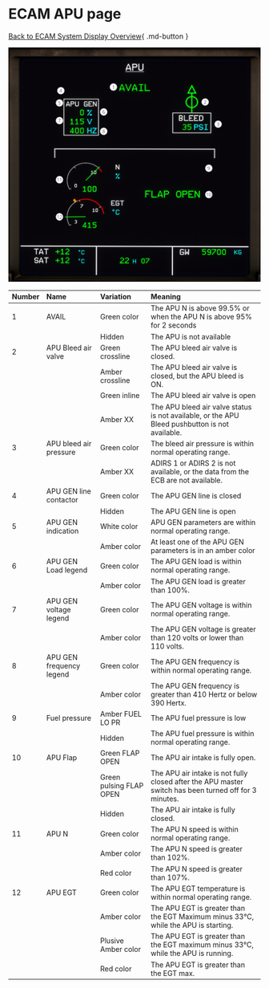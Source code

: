 ﻿# ECAM APU page

[Back to ECAM System Display Overview](index.md){ .md-button }

![APU ECAM page](apu.png "APU ECAM page")

| Number | Name                     | Variation               | Meaning                                                                                               |
|:-------|:-------------------------|:------------------------|:------------------------------------------------------------------------------------------------------|
| 1      | AVAIL                    | Green color             | The APU N is above 99.5% or when the APU N is above 95% for 2 seconds                                 |
|        |                          | Hidden                  | The APU is not available                                                                              |
| 2      | APU Bleed air valve      | Green crossline         | The APU bleed air valve is closed.                                                                    |
|        |                          | Amber crossline         | The APU bleed air valve is closed, but the APU bleed is ON.                                           |
|        |                          | Green inline            | The APU bleed air valve is open                                                                       |
|        |                          | Amber XX                | The APU bleed air valve status is not available, or the APU Bleed pushbutton is not available.        |
| 3      | APU bleed air pressure   | Green color             | The bleed air pressure is within normal operating range.                                              |
|        |                          | Amber XX                | ADIRS 1 or ADIRS 2 is not available, or the data from the ECB are not available.                      |
| 4      | APU GEN line contactor   | Green color             | The APU GEN line is closed                                                                            |
|        |                          | Hidden                  | The APU GEN line is open                                                                              |
| 5      | APU GEN indication       | White color             | APU GEN parameters are within normal operating range.                                                 |
|        |                          | Amber color             | At least one of the APU GEN parameters is in an amber color                                           |
| 6      | APU GEN Load legend      | Green color             | The APU GEN load is within normal operating range.                                                    |
|        |                          | Amber color             | The APU GEN load is greater than 100%.                                                                |
| 7      | APU GEN voltage legend   | Green color             | The APU GEN voltage is within normal operating range.                                                 |
|        |                          | Amber color             | The APU GEN voltage is greater than 120 volts or lower than 110 volts.                                |
| 8      | APU GEN frequency legend | Green color             | The APU GEN frequency is within normal operating range.                                               |
|        |                          | Amber color             | The APU GEN frequency is greater than 410 Hertz or below 390 Hertx.                                   |
| 9      | Fuel pressure            | Amber FUEL LO PR        | The APU fuel pressure is low                                                                          |
|        |                          | Hidden                  | The APU fuel pressure is within normal operating range.                                               |
| 10     | APU Flap                 | Green FLAP OPEN         | The APU air intake is fully open.                                                                     |
|        |                          | Green pulsing FLAP OPEN | The APU air intake is not fully closed after the APU master switch has been turned off for 3 minutes. |
|        |                          | Hidden                  | The APU air intake is fully closed.                                                                   |
| 11     | APU N                    | Green color             | The APU N speed is within normal operating range.                                                     |
|        |                          | Amber color             | The APU N speed is greater than 102%.                                                                 |
|        |                          | Red color               | The APU N speed is greater than 107%.                                                                 |
| 12     | APU EGT                  | Green color             | The APU EGT temperature is within normal operating range.                                             |
|        |                          | Amber color             | The APU EGT is greater than the EGT Maximum minus 33°C, while the APU is starting.                    |
|        |                          | Plusive Amber color     | The APU EGT is greater than the EGT maximum minus 33°C, while the APU is running.                     |
|        |                          | Red color               | The APU EGT is greater than the EGT max.                                                              |


